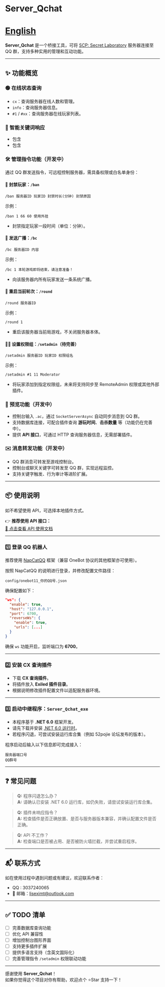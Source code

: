 # Server_Qchat

# [English](https://github.com/jikekei/Server_Qchat/blob/main/English)

**Server_Qchat** 是一个桥接工具，可将 [SCP: Secret Laboratory](https://store.steampowered.com/app/700330/SCP_Secret_Laboratory/) 服务器连接至 QQ 群，支持多种实用的管理和互动功能。

---

## ✨ 功能概览

### 🟢 在线状态查询

- `cx`：查询服务器在线人数和管理。
- `info`：查询服务器信息。
- `#1` / `#xx`：查询服务器在线玩家列表。

### 🤖 智能关键词响应

- 包含 
- 包含 

### 🛠️ 管理指令功能（开发中）

通过 QQ 群发送指令，可远程控制服务器，需具备权限或白名单身份：

#### 🚫 封禁玩家：`/ban`

```
/ban 服务器ID 玩家ID 封禁时长(分钟) 封禁原因
```

示例：
```
/ban 1 66 60 使用外挂
```

- 封禁指定玩家一段时间（单位：分钟）。

#### 📢 发送广播：`/bc`

```
/bc 服务器ID 内容
```

示例：
```
/bc 1 本轮游戏即将结束，请注意准备！
```

- 向该服务器内所有玩家发送一条系统广播。

#### 🔁 重启当前轮次：`/round`

```
/round 服务器ID
```

示例：
```
/round 1
```

- 重启该服务器当前局游戏，不关闭服务器本体。

#### 🧑‍💼 设置权限组：`/setadmin`（待完善）

```
/setadmin 服务器ID 玩家ID 权限组名
```

示例：
```
/setadmin #1 11 Moderator
```

- 将玩家添加到指定权限组，未来将支持同步至 RemoteAdmin 权限或其他外部插件。

### 🔎 预览功能（开发中）

- 控制台输入 `.ac`，通过 `SocketServerAsync` 自动同步消息到 QQ 群。
- 支持数据库连接，可配合插件查询 **游玩时间**、**击杀数量** 等（功能仍在完善中）。
- 提供 **API 接口**，可通过 HTTP 查询服务器信息，无需部署插件。

### ✉️ 消息转发功能（开发中）

- QQ 群消息可转发至游戏控制台。
- 控制台或聊天关键字可转发至 QQ 群，实现远程监控。
- 支持关键字触发、行为审计等进阶扩展。

---

## 📦 使用说明

如不希望使用 API，可选择本地插件方式。

👉 **推荐使用 API 接口：**  
[📖 点击查看 API 使用文档](https://github.com/jikekei/Server_Qchat/blob/main/API%E8%B0%83%E7%94%A8%E7%89%88%E6%9C%AC.md)

---

### 1️⃣ 登录 QQ 机器人

推荐使用 [NapCatQQ](https://github.com/NapNeko/NapCatQQ) 框架（兼容 OneBot 协议的其他框架亦可使用）。

按照 NapCatQQ 的说明进行登录，并修改配置文件路径：

```
config/onebot11_你的QQ号.json
```

确保配置如下：

```json
"ws": {
  "enable": true,
  "host": "127.0.0.1",
  "port": 6700,
  "reverseWs": {
    "enable": true,
    "urls": [...]
  }
}
```

确保 `ws` 功能开启，监听端口为 **6700**。

---

### 2️⃣ 安装 CX 查询插件

- 下载 **CX 查询插件**。
- 将插件放入 **Exiled 插件目录**。
- 根据说明修改插件配置文件以适配服务器环境。

---

### 3️⃣ 启动中继程序：`Server_Qchat_exe`

- 本程序基于 **.NET 6.0** 框架开发。
- 请先下载并安装 [.NET 6.0 运行时](https://dotnet.microsoft.com/en-us/download/dotnet/6.0/runtime)。
- 若程序闪退，可尝试安装运行库合集（例如 52pojie 论坛发布的版本）。

程序启动后输入以下信息即可完成接入：

```
服务器端口号  
QQ群号
```

---

## ❓ 常见问题

> **Q:** 程序闪退怎么办？  
> **A:** 请确认已安装 .NET 6.0 运行库，如仍失败，请尝试安装运行库合集。

> **Q:** 插件未响应指令？  
> **A:** 检查插件是否正确放置、是否与服务器版本兼容，并确认配置文件是否正确。

> **Q:** API 不工作？  
> **A:** 检查端口是否被占用、是否被防火墙拦截，并尝试重启程序。

---

## 📬 联系方式

如在使用过程中遇到问题或有建议，欢迎联系作者：

- QQ : 3037240065  
- 📧 邮箱：[liseximt@outlook.com](mailto:liseximt@outlook.com)

---

## ✅ TODO 清单

- [ ] 完善数据库查询功能  
- [ ] 优化 API 兼容性  
- [ ] 增加控制台图形界面  
- [ ] 支持更多插件扩展  
- [ ] 提供多语言支持（含英文国际化）  
- [ ] 完善管理指令 `/setadmin` 权限联动功能  

---

感谢使用 **Server_Qchat**！  
如果你觉得这个项目对你有帮助，欢迎点个 ⭐️Star 支持一下！
